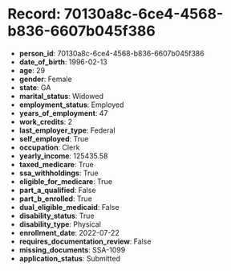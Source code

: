 # Record: 70130a8c-6ce4-4568-b836-6607b045f386

- **person_id**: 70130a8c-6ce4-4568-b836-6607b045f386
- **date_of_birth**: 1996-02-13
- **age**: 29
- **gender**: Female
- **state**: GA
- **marital_status**: Widowed
- **employment_status**: Employed
- **years_of_employment**: 47
- **work_credits**: 2
- **last_employer_type**: Federal
- **self_employed**: True
- **occupation**: Clerk
- **yearly_income**: 125435.58
- **taxed_medicare**: True
- **ssa_withholdings**: True
- **eligible_for_medicare**: True
- **part_a_qualified**: False
- **part_b_enrolled**: True
- **dual_eligible_medicaid**: False
- **disability_status**: True
- **disability_type**: Physical
- **enrollment_date**: 2022-07-22
- **requires_documentation_review**: False
- **missing_documents**: SSA-1099
- **application_status**: Submitted